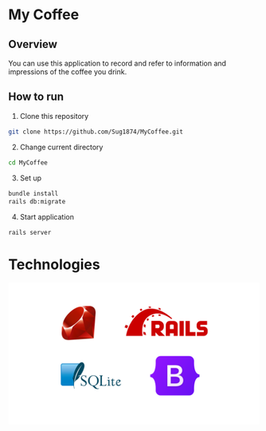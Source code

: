 # My Coffee

## Overview
You can use this application to record and refer to information and impressions of the coffee you drink.

## How to run
1. Clone this repository
```bash
git clone https://github.com/Sug1874/MyCoffee.git
```

2. Change current directory
```bash
cd MyCoffee
```

3. Set up 
```bash
bundle install
rails db:migrate
```

4. Start application
```bash
rails server
```

# Technologies
![image](/images/tech.png)
